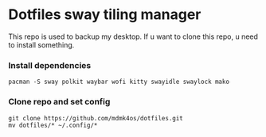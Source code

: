# Dotfiles sway tiling manager
This repo is used to backup my desktop.
If u want to clone this repo, u need to install something.
### Install dependencies
```
pacman -S sway polkit waybar wofi kitty swayidle swaylock mako
```
### Clone repo and set config
```
git clone https://github.com/mdmk4os/dotfiles.git
mv dotfiles/* ~/.config/*
```

